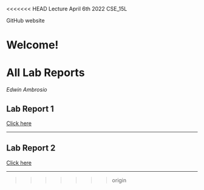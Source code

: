 <<<<<<< HEAD
Lecture April 6th 2022
CSE_15L

GitHub website

Welcome!
=======
# All Lab Reports
*Edwin Ambrosio*


## Lab Report 1

[Click here](https://eambrosio27.github.io/cse15l-lab-reports/LabReport1.html)

***

## Lab Report 2

[Click here](https://eambrosio27.github.io/markdown-parser/LR2.html)

***
>>>>>>> origin

